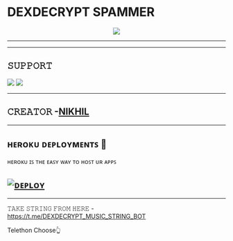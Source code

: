 # DEXDECRYPT SPAMMER

<p align="center">
  <img src="https://telegra.ph/file/f9a63f0811c00fcbc01bd.jpg">
</p>

----
-------------------------------------------------

## 𝚂𝚄𝙿𝙿𝙾𝚁𝚃 
                          
<a href="https://t.me/dexdecrypt"><img src="https://img.shields.io/badge/Join-SUPPORT%20GROUP-red.svg?logo=Telegram"></a>
<a href="https://t.me/dexdecrypt"><img src="https://img.shields.io/badge/Join-SUPPORT%20CHANNEL-red.svg?logo=Telegram"></a>

-------------------------------------------------

## 𝙲𝚁𝙴𝙰𝚃𝙾𝚁 -[NIKHIL](https://t.me/NIKHILOWNER)

-------------------------------------------------
## ʜᴇʀᴏᴋᴜ ᴅᴇᴘʟᴏʏᴍᴇɴᴛꜱ 💜
ʜᴇʀᴏᴋᴜ ɪꜱ ᴛʜᴇ ᴇᴀꜱʏ ᴡᴀʏ ᴛᴏ ʜᴏꜱᴛ ᴜʀ ᴀᴘᴘꜱ

[![ᴅᴇᴘʟᴏʏ](https://www.herokucdn.com/deploy/button.svg)](https://heroku.com/deploy?template=https://github.com/DEXDECRYPT/DEXDECRYPT-SPAM-BOT)
------------------------------------------------
   
-------------------------------------------------
𝚃𝙰𝙺𝙴 𝚂𝚃𝚁𝙸𝙽𝙶 𝙵𝚁𝙾𝙼 𝙷𝙴𝚁𝙴 - https://t.me/DEXDECRYPT_MUSIC_STRING_BOT

Telethon Choose👆
